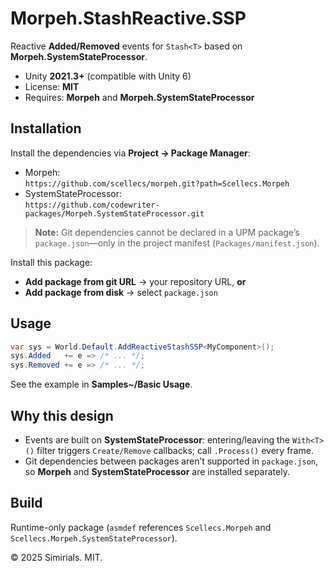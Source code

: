 # Morpeh.StashReactive.SSP

Reactive **Added/Removed** events for `Stash<T>` based on **Morpeh.SystemStateProcessor**.

- Unity **2021.3+** (compatible with Unity 6)  
- License: **MIT**  
- Requires: **Morpeh** and **Morpeh.SystemStateProcessor**

## Installation

Install the dependencies via **Project → Package Manager**:

- Morpeh:  
  `https://github.com/scellecs/morpeh.git?path=Scellecs.Morpeh`
- SystemStateProcessor:  
  `https://github.com/codewriter-packages/Morpeh.SystemStateProcessor.git`

> **Note:** Git dependencies cannot be declared in a UPM package’s `package.json`—only in the project manifest (`Packages/manifest.json`).

Install this package:

- **Add package from git URL** → your repository URL, **or**  
- **Add package from disk** → select `package.json`

## Usage

```csharp
var sys = World.Default.AddReactiveStashSSP<MyComponent>();
sys.Added   += e => /* ... */;
sys.Removed += e => /* ... */;
```

See the example in **Samples~/Basic Usage**.

## Why this design

- Events are built on **SystemStateProcessor**: entering/leaving the `With<T>()` filter triggers `Create/Remove` callbacks; call `.Process()` every frame.
- Git dependencies between packages aren’t supported in `package.json`, so **Morpeh** and **SystemStateProcessor** are installed separately.

## Build

Runtime-only package (`asmdef` references `Scellecs.Morpeh` and `Scellecs.Morpeh.SystemStateProcessor`).

© 2025 Simirials. MIT.
